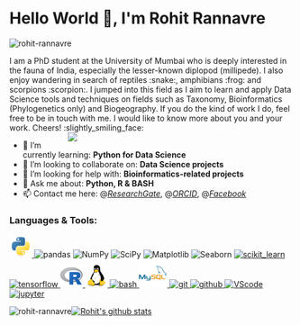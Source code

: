 <h1 align="left">Hello World 👋, I'm Rohit Rannavre</h1>
<p align="left"> <img src="https://komarev.com/ghpvc/?username=rohit-rannavre&label=Profile%20Views&color=0e75b6&style=flat" alt="rohit-rannavre" /> </p>
I am a PhD student at the University of Mumbai who is deeply interested in the fauna of India, especially the lesser-known diplopod (millipede). I also enjoy wandering in search of reptiles :snake:, amphibians :frog: and scorpions :scorpion:. I jumped into this field as I aim to learn and apply Data Science tools and techniques on fields such as Taxonomy, Bioinformatics (Phylogenetics only) and Biogeography. If you do the kind of work I do, feel free to be in touch with me. I would like to know more about you and your work. Cheers! :slightly_smiling_face:

<img align="right" src="https://i.pinimg.com/originals/28/02/00/28020003d4a493c78d8202ba6c35f179.gif" width="400">

- 🌱 I’m currently learning: **Python for Data Science**
- 👯 I’m looking to collaborate on: **Data Science projects**
- 🤝 I’m looking for help with: **Bioinformatics-related projects**
- 💬 Ask me about: **Python, R & BASH**
- 📫 Contact me here: @[*ResearchGate*](https://www.researchgate.net/profile/Rohit_Rannavre2), @[*ORCID*](https://orcid.org/0000-0001-8722-3052), @[*Facebook*](https://www.facebook.com/profile.php?id=100051675616742%29)
<h3 align="left">Languages & Tools:</h3>
<p align="left"> <a href="https://www.python.org" target="_blank"> <img src="https://raw.githubusercontent.com/devicons/devicon/master/icons/python/python-original.svg" alt="python" width="40" height="40"/> </a> <img src="https://amiradata.com/wp-content/uploads/2020/02/pandas-python.png" alt="pandas" width="40" height="40"/>
<img src="https://user-images.githubusercontent.com/98330/63813335-20cd4b80-c8e2-11e9-9c04-e4dbf7285aa1.png" alt="NumPy" width="40" height="40"/> </a> <img src="https://miro.medium.com/max/400/1*ejeltApvDzDBB9izIwnyiQ.png" alt="SciPy" width="40" height="40"/> </a> <img src="https://files.gitter.im/matplotlib/matplotlib/ce1y/thumb/matplotlib-sticker.png" alt="Matplotlib" width="40" height="40"/> </a> <img src="https://i1.wp.com/cmdlinetips.com/wp-content/uploads/2020/09/Seaborn_logo.png?resize=234%2C246&ssl=1" alt="Seaborn" width="40" height="40"/> </a>  
<a href="https://scikit-learn.org/" target="_blank"> <img src="https://upload.wikimedia.org/wikipedia/commons/0/05/Scikit_learn_logo_small.svg" alt="scikit_learn" width="50" height="50"/> </a> <a href="https://www.tensorflow.org" target="_blank"> <img src="https://www.vectorlogo.zone/logos/tensorflow/tensorflow-icon.svg" alt="tensorflow" width="40" height="40"/> <img src="https://raw.githubusercontent.com/github/explore/80688e429a7d4ef2fca1e82350fe8e3517d3494d/topics/r/r.png" alt="R" width="40" height="40"/> 
<a href="https://www.linux.org/" target="_blank"> <img src="https://raw.githubusercontent.com/devicons/devicon/master/icons/linux/linux-original.svg" alt="linux" width="40" height="40"/> </a> <a href="https://www.gnu.org/software/bash/" target="_blank"> <img src="https://www.vectorlogo.zone/logos/gnu_bash/gnu_bash-icon.svg" alt="bash" width="40" height="40"/> </a> <a href="https://www.mysql.com/" target="_blank"> <img src="https://raw.githubusercontent.com/devicons/devicon/master/icons/mysql/mysql-original-wordmark.svg" alt="mysql" width="50" height="50"/> </a> <a href="https://git-scm.com/" target="_blank"> <img src="https://www.vectorlogo.zone/logos/git-scm/git-scm-icon.svg" alt="git" width="40" height="40"/> <img src="https://image.flaticon.com/icons/png/512/25/25231.png" alt="github" width="40" height="40"/> <img src="https://seeklogo.com/images/V/visual-studio-code-logo-284BC24C39-seeklogo.com.png" alt="VScode" width="40" height="40"/> <img src="https://pbs.twimg.com/profile_images/954072623410917376/fGBUdNf__400x400.jpg" alt="jupyter" width="50" height="50"/> </a> </p>
    
<p><img align="left" src="https://github-readme-stats.vercel.app/api/top-langs?username=Rohit-Rannavre&show_icons=true&locale=en" alt="rohit-rannavre" /></p>

[![Rohit's github stats](https://github-readme-stats.vercel.app/api?username=Rohit-Rannavre&show_icons=true&hide_rank=true&theme=vue)](https://github.com/anuraghazra/github-readme-stats)
